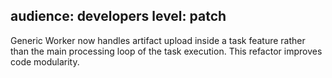 audience: developers
level: patch
---
Generic Worker now handles artifact upload inside a task feature rather than the main processing loop of the task execution. This refactor improves code modularity.
